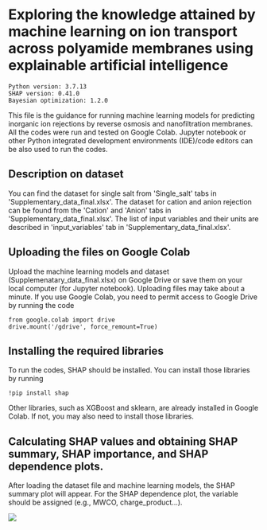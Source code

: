 # Exploring the knowledge attained by machine learning on ion transport across polyamide membranes using explainable artificial intelligence

```
Python version: 3.7.13 
SHAP version: 0.41.0
Bayesian optimization: 1.2.0
```

This file is the guidance for running machine learning models for predicting inorganic ion rejections by reverse osmosis and nanofiltration membranes. All the codes were run and tested on Google Colab. Jupyter notebook or other Python integrated development environments (IDE)/code editors can be also used to run the codes.

## Description on dataset
You can find the dataset for single salt from 'Single_salt' tabs in 'Supplementary_data_final.xlsx'. The dataset for cation and anion rejection can be found from the 'Cation' and 'Anion' tabs in 'Supplementary_data_final.xlsx'. The list of input variables and their units are described in 'input_variables' tab in 'Supplementary_data_final.xlsx'.

## Uploading the files on Google Colab
Upload the machine learning models and dataset (Supplemenatary_data_final.xlsx) on Google Drive or save them on your local computer (for Jupyter notebook). Uploading files may take about a minute. If you use Google Colab, you need to permit access to Google Drive by running the code

```
from google.colab import drive
drive.mount('/gdrive', force_remount=True)
```

## Installing the required libraries
To run the codes, SHAP should be installed. You can install those libraries by running 

```
!pip install shap
```

Other libraries, such as XGBoost and sklearn, are already installed in Google Colab. If not, you may also need to install those libraries.

## Calculating SHAP values and obtaining SHAP summary, SHAP importance, and SHAP dependence plots.
After loading the dataset file and machine learning models, the SHAP summary plot will appear. For the SHAP dependence plot, the variable should be assigned (e.g., MWCO, charge_product...).


<img src="https://t.bkit.co/w_63bd448b5d9be.gif" />
